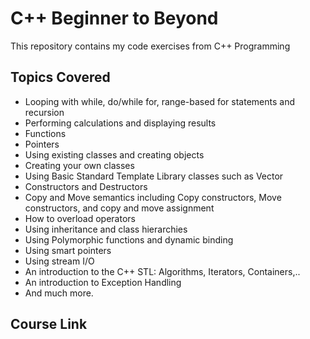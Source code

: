# C++ Beginner to Beyond

This repository contains my code exercises from C++ Programming

## Topics Covered
* Looping with while, do/while for, range-based for statements and recursion
* Performing calculations and displaying results
* Functions
* Pointers
* Using existing classes and creating objects
* Creating your own classes
* Using Basic Standard Template Library classes such as Vector
* Constructors and Destructors
* Copy and Move semantics including Copy constructors, Move constructors, and copy and move assignment 
* How to overload operators
* Using inheritance and class hierarchies
* Using Polymorphic functions and dynamic binding 
* Using smart pointers
* Using stream I/O
* An introduction to the C++ STL: Algorithms, Iterators, Containers,..
* An introduction to Exception Handling
* And much more.

## Course Link
